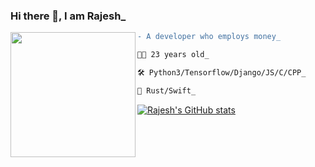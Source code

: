 ###         Hi there 👋, I am Rajesh_
<img align="left" height="200" src="https://media.giphy.com/media/ao9DUiTKH60XS/giphy.gif"/>

```diff
- A developer who employs money_

👨‍🎤 23 years old_

🛠 Python3/Tensorflow/Django/JS/C/CPP_

📖 Rust/Swift_
```

[![Rajesh's GitHub stats](https://github-readme-stats.vercel.app/api?username=rajeshmajumdar)](https://github.com/rajeshmajumdar/github-readme-stats)
